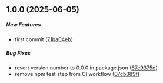 ## 1.0.0 (2025-06-05)

##### New Features

*  first commit ([71ba04eb](https://github.com/JointlyTech/gen-ts-from-wsdl/commit/71ba04eb87cc87fda07dd1100a1416d82d636f40))

##### Bug Fixes

*  revert version number to 0.0.0 in package.json ([67c9375d](https://github.com/JointlyTech/gen-ts-from-wsdl/commit/67c9375d9eba3607e0c8e195c6eb6838f12fdabe))
*  remove npm test step from CI workflow ([07cb389f](https://github.com/JointlyTech/gen-ts-from-wsdl/commit/07cb389f6dfb8c91d4e0e8197af0ec74b817a052))

